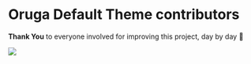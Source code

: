 # Oruga Default Theme contributors

<strong>Thank You</strong> to everyone involved for improving this project, day by day 💚

<a href="https://github.com/oruga-ui/theme-oruga">
  <img
  src="https://contrib.rocks/image?repo=oruga-ui/theme-oruga"
  />
</a>
